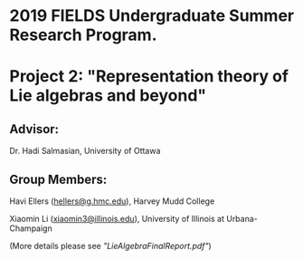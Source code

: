 # 2019 FIELDS Undergraduate Summer Research Program.

# Project 2: "Representation theory of Lie algebras and beyond"

## Advisor: 

Dr. Hadi Salmasian, University of Ottawa

## Group Members: 

Havi Ellers (hellers@g.hmc.edu), Harvey Mudd College

Xiaomin Li (xiaomin3@illinois.edu), University of Illinois at Urbana-Champaign

(More details please see _"LieAlgebraFinalReport.pdf"_)
